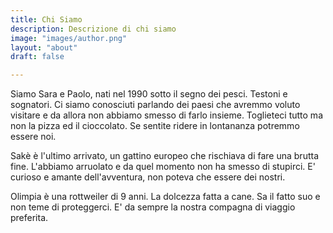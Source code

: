 ```yaml
---
title: Chi Siamo
description: Descrizione di chi siamo
image: "images/author.png"
layout: "about"
draft: false

---
```


Siamo Sara e Paolo, nati nel 1990 sotto il segno dei pesci. Testoni e sognatori. Ci siamo conosciuti parlando dei paesi che avremmo voluto visitare e da allora non abbiamo smesso di farlo insieme. Toglieteci tutto ma non la pizza ed il cioccolato. Se sentite ridere in lontananza potremmo essere noi.  
  
Sakè è l'ultimo arrivato, un gattino europeo che rischiava di fare una brutta fine. L'abbiamo arruolato e da quel momento non ha smesso di stupirci. E' curioso e amante dell'avventura, non poteva che essere dei nostri.   
  
Olimpia è una rottweiler di 9 anni. La dolcezza fatta a cane. Sa il fatto suo e non teme di proteggerci. E' da sempre la nostra compagna di viaggio preferita.